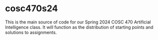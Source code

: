 # cosc470s24

This is the main source of code for our Spring 2024 COSC 470 Artificial Intelligence class. It will function as the distribution of starting points and solutions to assignments.
